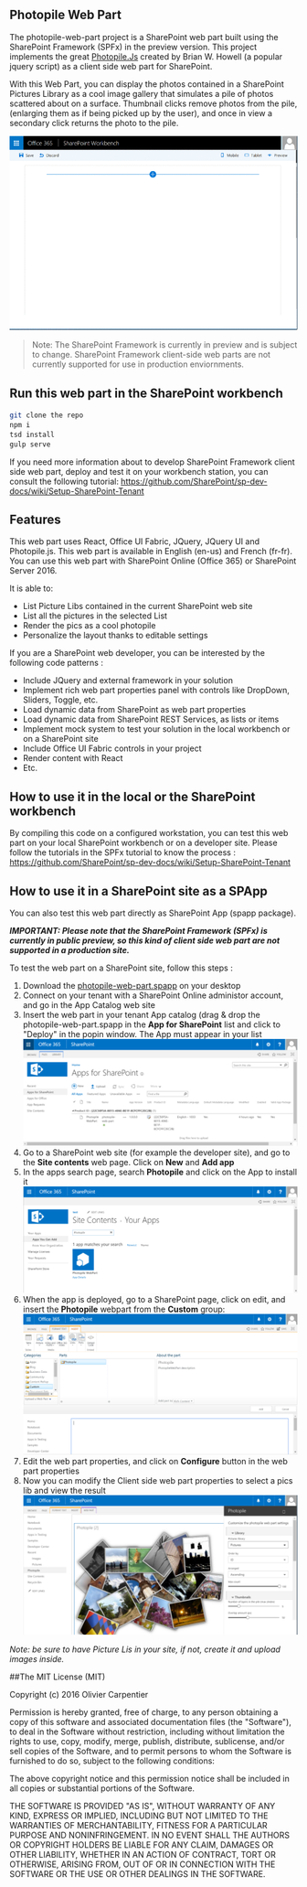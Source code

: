 ## Photopile Web Part

The photopile-web-part project is a SharePoint web part built using the SharePoint Framework (SPFx) in the preview version.
This project implements the great [Photopile.Js](https://github.com/bigbhowell/Photopile-JS) created by Brian W. Howell
(a popular jquery script) as a client side web part for SharePoint.

With this Web Part, you can display the photos contained in a SharePoint Pictures Library as a cool image gallery that
simulates a pile of photos scattered about on a surface. Thumbnail clicks remove photos from the pile,
(enlarging them as if being picked up by the user), and once in  view a secondary click returns the photo to the pile.

![Photpile Web Part displayed in SharePoint Workbench](./assets/photopileoverview.gif)

> Note: The SharePoint Framework is currently in preview and is subject to change. SharePoint Framework client-side web parts are not currently supported for use in production enviornments.

## Run this web part in the SharePoint workbench

```bash
git clone the repo
npm i
tsd install
gulp serve
```

If you need more information about to develop SharePoint Framework client side web part, deploy and test it on your workbench
station, you can consult the following tutorial: https://github.com/SharePoint/sp-dev-docs/wiki/Setup-SharePoint-Tenant

## Features

This web part uses React, Office UI Fabric, JQuery, JQuery UI and Photopile.js. This web part is available in English (en-us)
and French (fr-fr). You can use this web part with SharePoint Online (Office 365) or SharePoint Server 2016.

It is able to:
* List Picture Libs contained in the current SharePoint web site
* List all the pictures in the selected List
* Render the pics as a cool photopile
* Personalize the layout thanks to editable settings

If you are a SharePoint web developer, you can be interested by the following code patterns :
* Include JQuery and external framework in your solution
* Implement rich web part properties panel with controls like DropDown, Sliders, Toggle, etc.
* Load dynamic data from SharePoint as web part properties
* Load dynamic data from SharePoint REST Services, as lists or items
* Implement mock system to test your solution in the local workbench or on a SharePoint site
* Include Office UI Fabric controls in your project
* Render content with React
* Etc.

## How to use it in the local or the SharePoint workbench

By compiling this code on a configured workstation, you can test this web part on your local SharePoint workbench
or on a developer site. Please follow the tutorials in the SPFx tutorial to know the process : https://github.com/SharePoint/sp-dev-docs/wiki/Setup-SharePoint-Tenant

## How to use it in a SharePoint site as a SPApp

You can also test this web part directly as SharePoint App (spapp package).

_**IMPORTANT: Please note that the SharePoint Framework (SPFx) is currently in public preview, so this kind of client side web part are not supported in a production site.**_

To test the web part on a SharePoint site, follow this steps :

1. Download the [photopile-web-part.spapp](./sharepoint/photopile-web-part.spapp) on your desktop
2. Connect on your tenant with a SharePoint Online administor account, and go in the App Catalog web site
3. Insert the web part in your tenant App catalog (drag & drop the photopile-web-part.spapp in the **App for SharePoint** list and click to "Deploy" in the popin window. The App must appear in your list
![Photopile App in the App Catalog](./assets/tutorial-add-spapp-01.png)
4. Go to a SharePoint web site (for example the developer site), and go to the **Site contents** web page. Click on **New** and **Add app**
5. In the apps search page, search **Photopile** and click on the App to install it
![Add the web part](./assets/tutorial-add-spapp-02.png)
6. When the app is deployed, go to a SharePoint page, click on edit, and insert the **Photopile** webpart from the **Custom** group:
![Configure the web part](./assets/tutorial-add-spapp-03.png)
7. Edit the web part properties, and click on **Configure** button in the web part properties
8. Now you can modify the Client side web part properties to select a pics lib and view the result
![Photpile Web Part properties panel](./assets/tutorial-add-spapp-05.png)

_Note: be sure to have Picture Lis in your site, if not, create it and upload images inside._

##The MIT License (MIT)

Copyright (c) 2016 Olivier Carpentier

Permission is hereby granted, free of charge, to any person obtaining a copy of this software and associated documentation files (the "Software"), to deal in the Software without restriction, including without limitation the rights to use, copy, modify, merge, publish, distribute, sublicense, and/or sell copies of the Software, and to permit persons to whom the Software is furnished to do so, subject to the following conditions:

The above copyright notice and this permission notice shall be included in all copies or substantial portions of the Software.

THE SOFTWARE IS PROVIDED "AS IS", WITHOUT WARRANTY OF ANY KIND, EXPRESS OR IMPLIED, INCLUDING BUT NOT LIMITED TO THE WARRANTIES OF MERCHANTABILITY, FITNESS FOR A PARTICULAR PURPOSE AND NONINFRINGEMENT. IN NO EVENT SHALL THE AUTHORS OR COPYRIGHT HOLDERS BE LIABLE FOR ANY CLAIM, DAMAGES OR OTHER LIABILITY, WHETHER IN AN ACTION OF CONTRACT, TORT OR OTHERWISE, ARISING FROM, OUT OF OR IN CONNECTION WITH THE SOFTWARE OR THE USE OR OTHER DEALINGS IN THE SOFTWARE.
